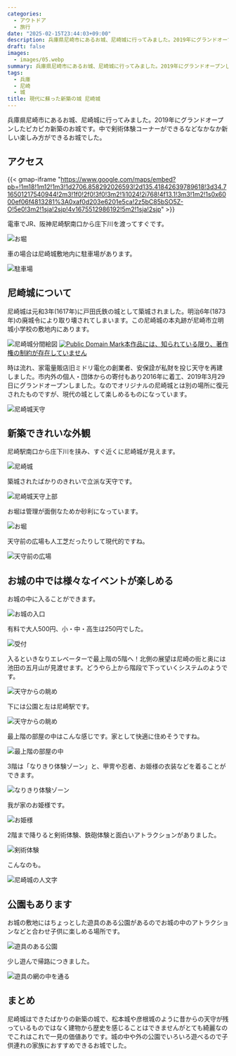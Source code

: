 ```yaml
---
categories:
  - アウトドア
  - 旅行
date: "2025-02-15T23:44:03+09:00"
description: 兵庫県尼崎市にあるお城、尼崎城に行ってみました。2019年にグランドオープンしたピカピカ新築のお城です。中で剣術体験コーナーができるなどなかなか新しい楽しみ方ができるお城でした。
draft: false
images:
  - images/05.webp
summary: 兵庫県尼崎市にあるお城、尼崎城に行ってみました。2019年にグランドオープンしたピカピカ新築のお城です。中で剣術体験コーナーができるなどなかなか新しい楽しみ方ができるお城でした。
tags:
  - 兵庫
  - 尼崎
  - 城
title: 現代に蘇った新築の城 尼崎城
---
```


兵庫県尼崎市にあるお城、尼崎城に行ってみました。2019年にグランドオープンしたピカピカ新築のお城です。中で剣術体験コーナーができるなどなかなか新しい楽しみ方ができるお城でした。

## アクセス

{{< gmap-iframe "https://www.google.com/maps/embed?pb=!1m18!1m12!1m3!1d2706.858292026593!2d135.41842639789618!3d34.716501217540944!2m3!1f0!2f0!3f0!3m2!1i1024!2i768!4f13.1!3m3!1m2!1s0x6000ef06f4813281%3A0xaf0d203e6201e5ca!2z5bC85bSO5Z-O!5e0!3m2!1sja!2sjp!4v1675512986192!5m2!1sja!2sjp" >}}

電車でJR、阪神尼崎駅南口から庄下川を渡ってすぐです。

![お堀](./images/01.webp)

車の場合は尼崎城敷地内に駐車場があります。

![駐車場](./images/02.webp)

## 尼崎城について

尼崎城は元和3年(1617年)に戸田氏鉄の城として築城されました。明治6年(1873年)の廃城令により取り壊されてしまいます。この尼崎城の本丸跡が尼崎市立明城小学校の敷地内にあります。

![尼崎城分間絵図](./images/amagasakijou1.jpg)
[![Public Domain Mark](images/80x15.png)本作品には、知られている限り、著作権の制約が存在していません](http://creativecommons.org/publicdomain/mark/1.0/ "license")

時は流れ、家電量販店旧ミドリ電化の創業者、安保詮が私財を投じ天守を再建しました。市内外の個人・団体からの寄付もあり2016年に着工、2019年3月29日にグランドオープンしました。なのでオリジナルの尼崎城とは別の場所に復元されたものですが、現代の城として楽しめるものになっています。

![尼崎城天守](./images/03.webp)

## 新築できれいな外観

尼崎駅南口から庄下川を挟み、すぐ近くに尼崎城が見えます。

![尼崎城](./images/04.webp)

築城されたばかりのきれいで立派な天守です。

![尼崎城天守上部](./images/05.webp)

お堀は管理が面倒なためか砂利になっています。

![お堀](./images/06.webp)

天守前の広場も人工芝だったりして現代的ですね。

![天守前の広場](./images/07.webp)

## お城の中では様々なイベントが楽しめる

お城の中に入ることができます。

![お城の入口](./images/08.webp)

有料で大人500円、小・中・高生は250円でした。

![受付](./images/09.webp)

入るといきなりエレベーターで最上階の5階へ！北側の展望は尼崎の街と奥には池田の五月山が見渡せます。どうやら上から階段で下っていくシステムのようです。

![天守からの眺め](./images/10.webp)

下には公園と左は尼崎駅です。

![天守からの眺め](./images/11.webp)

最上階の部屋の中はこんな感じです。家として快適に住めそうですね。

![最上階の部屋の中](./images/12.webp)

3階は「なりきり体験ゾーン」と、甲冑や忍者、お姫様の衣装などを着ることができます。

![なりきり体験ゾーン](./images/13.webp)

我が家のお姫様です。

![お姫様](./images/14.webp)

2階まで降りると剣術体験、鉄砲体験と面白いアトラクションがありました。

![剣術体験](./images/15.webp)

こんなのも。

![尼崎城の人文字](./images/16.webp)

## 公園もあります

お城の敷地にはちょっとした遊具のある公園があるのでお城の中のアトラクションなどと合わせ子供に楽しめる場所です。

![遊具のある公園](./images/17.webp)

少し遊んで帰路につきました。

![遊具の網の中を通る](./images/18.webp)

## まとめ

尼崎城はできたばかりの新築の城で、松本城や彦根城のように昔からの天守が残っているものではなく建物から歴史を感じることはできませんがとても綺麗なのでこれはこれで一見の価値ありです。城の中や外の公園でいろいろ遊べるので子供連れの家族におすすめできるお城でした。
